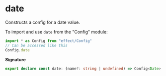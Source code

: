 # date

Constructs a config for a date value.

To import and use `date` from the "Config" module:

```ts
import * as Config from "effect/Config"
// Can be accessed like this
Config.date
```

**Signature**

```ts
export declare const date: (name?: string | undefined) => Config<Date>
```
